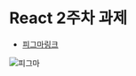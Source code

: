 # React 2주차 과제

- [피그마링크](https://www.figma.com/file/CDSQtjO7hygL08Le5heTYD/%EC%95%84%ED%86%A0%EB%AF%B9-%EC%BB%B4%ED%8F%AC%EB%84%8C%ED%8A%B8?type=design&node-id=0%3A1&mode=dev)

![피그마](이미지경로)

